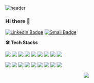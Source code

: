 ![header](https://capsule-render.vercel.app/api?type=waving&color=auto&height=100&section=header&text=&fontSize=90)

### Hi there 👋

<!--
**fhsi1/fhsi1** is a ✨ _special_ ✨ repository because its `README.md` (this file) appears on your GitHub profile.

Here are some ideas to get you started:

- 🔭 I’m currently working on ...
- 🌱 I’m currently learning ...
- 👯 I’m looking to collaborate on ...
- 🤔 I’m looking for help with ...
- 💬 Ask me about ...
- 📫 How to reach me: ...
- 😄 Pronouns: ...
- ⚡ Fun fact: ...
-->


[![Linkedin Badge](https://img.shields.io/badge/-LinkedIn-blue?style=round-square&logo=Linkedin&logoColor=white&link=https://www.linkedin.com/in/eugenie8/)](https://www.linkedin.com/in/eugenie8/)
[![Gmail Badge](https://img.shields.io/badge/Mail-d14836?style=round-square&logo=Gmail&logoColor=white&link=mailto:eugenie8@kakao.com)](mailto:eugenie8@kakao.com)

**🛠 Tech Stacks**
<p>
<img src="https://img.shields.io/badge/iOS-000000?style=round-square&logo=Apple&logoColor=white"/></a>
<img src="https://img.shields.io/badge/Swift-F05138?style=round-square&logo=Swift&logoColor=white"/></a>
<img src="https://img.shields.io/badge/CocoaPods-EE3322?style=round-square&logo=CocoaPods&logoColor=white"/></a>
<img src="https://img.shields.io/badge/Flutter-02569B?style=round-square&logo=Flutter&logoColor=white"/></a>
<img src="https://img.shields.io/badge/Android-34A853?style=round-square&logo=Android&logoColor=white"/></a>
<img src="https://img.shields.io/badge/Firebase-FFCA28?style=round-square&logo=Firebase&logoColor=gray"/></a>
<img src="https://img.shields.io/badge/Xcode-147EFB?style=round-square&logo=Xcode&logoColor=white"/></a>
<img src="https://img.shields.io/badge/AndroidStudio-3DDC84?style=round-square&logo=AndroidStudio&logoColor=white"/></a>
<img src="https://img.shields.io/badge/Linux-FCC624?style=round-square&logo=Linux&logoColor=gray"/></a>
</p>
<p>
<img src="https://img.shields.io/badge/Github-181717?style=round-square&logo=Github&logoColor=white"/></a>
<img src="https://img.shields.io/badge/Swagger-85EA2D?style=round-square&logo=Swagger&logoColor=gray"/></a>
<img src="https://img.shields.io/badge/Postman-FF6C37?style=round-square&logo=Postman&logoColor=white"/></a>
<img src="https://img.shields.io/badge/Jira-0052CC?style=round-square&logo=Jira&logoColor=white"/></a>
<img src="https://img.shields.io/badge/Notion-000000?style=round-square&logo=Notion&logoColor=white"/></a>
<img src="https://img.shields.io/badge/Sentry-362D59?style=round-square&logo=Sentry&logoColor=white"/></a>
<img src="https://img.shields.io/badge/SonarQube-4E9BCD?style=round-square&logo=SonarQube&logoColor=white"/></a>
<img src="https://img.shields.io/badge/Figma-F24E1E?style=round-square&logo=Figma&logoColor=white"/></a>
<img src="https://img.shields.io/badge/Slack-4A154B?style=round-square&logo=Slack&logoColor=white"/></a>
</p>

<!-- | <img src="https://github-readme-stats.vercel.app/api?username=fhsi1&show_icons=true&theme=radical" alt="Eugenie's github stats" /></a> | <img src="https://github-readme-stats.vercel.app/api/top-langs/?username=fhsi1&exclude_repo=30-seconds-of-code&hide=javascript,html,scss,Ruby,css&langs_count=6&layout=compact&theme=radical" alt="Top Langs" /></a> | -->
<!-- | :-----------: | :-----------: | -->
<!-- | <img src="http://mazassumnida.wtf/api/v2/generate_badge?boj=pacificair" /> | <img src="http://mazandi.herokuapp.com/api?handle=pacificair&theme=warm" /> | -->

<!--<p align="center">
<a href="https://leetcard.jacoblin.cool/fhsi1?theme=nord"><img src="https://leetcard.jacoblin.cool/fhsi1?theme=nord"/></a>
</p>-->

<p align="center">
<a href="https://hits.seeyoufarm.com"><img src="https://hits.seeyoufarm.com/api/count/incr/badge.svg?url=https%3A%2F%2Fgithub.com%2Ffhsi1&count_bg=%23D93A7C&title_bg=%23141321&icon=smugmug.svg&icon_color=%23E7E7E7&title=visitors&edge_flat=false"/></a>
</p>

<!--[![Tech Blog Badge](http://img.shields.io/badge/-Tech%20blog-black?style=round-square&logo=notion&link=https://www.notion.so/eugenie8/f49762a21a9746d482fbdfe0fd738354/)](https://www.notion.so/eugenie8/f49762a21a9746d482fbdfe0fd738354/) -->
